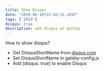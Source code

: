 ```yaml
---
title: Show Disqus
date: "2019-06-10T22:40:32.169Z"
tags: ['2019']
disqus: true
description: add disqus on gatsby
---
```


How to show disqus?

* Get DisqusShortName from [disqus.com](disqus.com)
* Set DisqusShortName in gatsby-config.js
* Add [disqus: true] to enable Disqus
